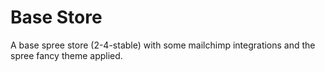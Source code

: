 # Base Store

A base spree store (2-4-stable) with some mailchimp integrations and the spree fancy
theme applied.
